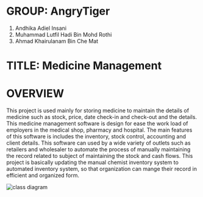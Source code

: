 # __GROUP:__ AngryTiger
1.	Andhika Adiel Insani
2.	Muhammad Lutfil Hadi Bin Mohd Rothi
3.	Ahmad Khairulanam Bin Che Mat

# __TITLE:__ Medicine Management 

# OVERVIEW
This project is used mainly for storing medicine to maintain the details of medicine such as stock, price, date check-in and check-out and the details. This medicine management software is design for ease the work load of employers in the medical shop, pharmacy and hospital. The main features of this software is includes the inventory, stock control, accounting and client details. This software can used by a wide variety of outlets such as retailers and wholesaler to automate the process of manually maintaining the record related to subject of maintaining the stock and cash flows. This project is basically updating the manual chemist inventory system to automated inventory system, so that organization can mange their record in efficient and organized form.

![class diagram](https://drive.google.com/uc?export=view&id=1KlX1Qv8ARl_-0TsGYeBBBQqAu7HDDc7a)
